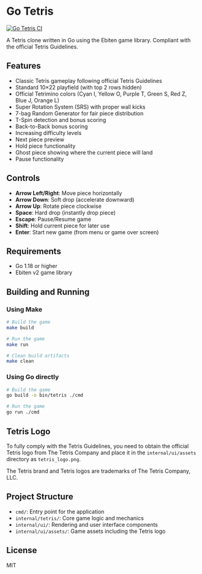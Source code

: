 # Go Tetris

[![Go Tetris CI](https://github.com/briancain/go-tetris/actions/workflows/main.yml/badge.svg)](https://github.com/briancain/go-tetris/actions/workflows/main.yml)

A Tetris clone written in Go using the Ebiten game library. Compliant with the official Tetris Guidelines.

## Features

- Classic Tetris gameplay following official Tetris Guidelines
- Standard 10×22 playfield (with top 2 rows hidden)
- Official Tetrimino colors (Cyan I, Yellow O, Purple T, Green S, Red Z, Blue J, Orange L)
- Super Rotation System (SRS) with proper wall kicks
- 7-bag Random Generator for fair piece distribution
- T-Spin detection and bonus scoring
- Back-to-Back bonus scoring
- Increasing difficulty levels
- Next piece preview
- Hold piece functionality
- Ghost piece showing where the current piece will land
- Pause functionality

## Controls

- **Arrow Left/Right**: Move piece horizontally
- **Arrow Down**: Soft drop (accelerate downward)
- **Arrow Up**: Rotate piece clockwise
- **Space**: Hard drop (instantly drop piece)
- **Escape**: Pause/Resume game
- **Shift**: Hold current piece for later use
- **Enter**: Start new game (from menu or game over screen)

## Requirements

- Go 1.18 or higher
- Ebiten v2 game library

## Building and Running

### Using Make

```bash
# Build the game
make build

# Run the game
make run

# Clean build artifacts
make clean
```

### Using Go directly

```bash
# Build the game
go build -o bin/tetris ./cmd

# Run the game
go run ./cmd
```

## Tetris Logo

To fully comply with the Tetris Guidelines, you need to obtain the official Tetris logo from The Tetris Company and place it in the `internal/ui/assets` directory as `tetris_logo.png`.

The Tetris brand and Tetris logos are trademarks of The Tetris Company, LLC.

## Project Structure

- `cmd/`: Entry point for the application
- `internal/tetris/`: Core game logic and mechanics
- `internal/ui/`: Rendering and user interface components
- `internal/ui/assets/`: Game assets including the Tetris logo

## License

MIT

